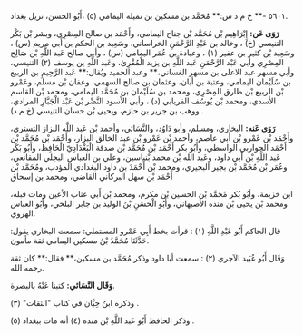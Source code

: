 ٥٦٠١ -** خ م د س:** مُحَمَّد بن مسكين بن نميلة اليمامي (٥) ،أَبُو الحسن، نزيل بغداد.

**رَوَى عَن:** إِبْرَاهِيم بْن مُحَمَّد بْن جناح اليمامي، وأَحْمَد بن صالح المِصْرِي، وبشر بْن بَكْر التنيسي (خ) ، وخالد بن عَبْدِ الرَّحْمَنِ الخراساني، وسَعِيد بن الحكم بن أَبي مريم (س) ، وسَعِيد بْن كثير بن عفير (١) ، وعبادة بن عُمَر اليمامي (س) ، وأبي صالح عَبد اللَّهِ بْن صَالِح المِصْرِي وأبي عَبْد الرَّحْمَنِ عَبد اللَّهِ بن يزيد الْمُقْرِئ، وعَبد اللَّهِ ين يوسف (٢) التنيسي، وأبي مسهر عبد الاعلى بن مسهر الغساني،** وعبد الحميد ويُقال:** عَبد الرَّحِيمِ بن الربيع بن سُلَيْمان اليمامي، وعتبة بن أبان، وعثمان بن صالح السهمي، وعفان بْن مسلم، وعَمْرو بْن الربيع بْن طارق المِصْرِي، ومحمد بن سُلَيْمان بن مُحَمَّد اليمامي، ومحمد بْن القاسم الأسدي، ومحمد بْن يُوسُف الفريابي (د) ، وأبي الأسود النَّضْر بْن عَبْد الْجَبَّارِ المرادي، ووهب بن جرير بن حازم، ويحيى بْن حسان التنيسي (خ م د) .

**رَوَى عَنه:** البخاري، ومسلم، وأبو دَاوُد، والنَّسَائي، وأحمد بْن عَبد اللَّه البزاز التستري، وأَحْمَد بْن عَمْرو بْن أَبي عاصم، وأحمد بْن عَمْرو بْن عبد الخالق البزار، وأَحْمَد بْن مُحَمَّد بْن أَحْمَد الجواربي الواسطي، وأَبُو بكر أَحْمَد بْن مُحَمَّد بْن صدقة الْبَغْدَادِيّ الْحَافِظ، وأَبُو بَكْر عَبد اللَّهِ بْن أَبي داود، وعَبد الله بْن محمد بْنياسين، وعلي بن العباس البجلي المقانعي، وعُمَر بْن مُحَمَّد بْن بجير البجيري، ومحمد بْن أَحْمَدَ بن داود البغدادي المؤدب، ومُحَمَّد بْن أَحْمَد بْن سهل البركاني القاضي، ومحمد بن إسحاق

ابن خزيمة، وأبُو بُكر مُحَمَّد بْن الحسين بْن مكرم، ومحمد بْن أَبي عتاب الأعين ومات قبله، ومحمد بْن يحيى بْن منده الأصبهاني، وأَبُو الْحَسَنِ بْنُ الوليد بن جابر البلخي، وأَبُو العباس الهروي.

قال الحاكم أَبُو عَبْدِ اللَّهِ (١) : قرأت بخط أَبِي عَمْرو المستملي: سمعت البخاري يقول: حَدَّثَنَا مُحَمَّدُ بْنُ مسكين اليمامي ثقة مأمون.

وَقَال أَبُو عُبَيد الآجري (٢) : سمعت أبا داود وذكر مُحَمَّد بن مسكين،** فقال:** كان ثقة رحمه الله.

**وَقَال النَّسَائي:** كتبنا عَنْهُ بالبصرة.

وذكره ابنُ حِبَّان في كتاب "الثقات" (٣) .

وذكر الحافظ أَبُو عَبد اللَّهِ بْن منده (٤) أنه مات ببغداد (٥) .